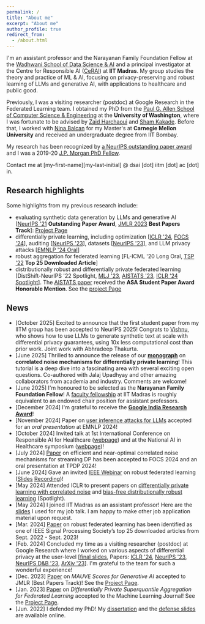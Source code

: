 ```yaml
---
permalink: /
title: "About me"
excerpt: "About me"
author_profile: true
redirect_from: 
  - /about.html
---
```


I'm an assistant professor and the Narayanan Family Foundation Fellow at the [Wadhwani School of Data Science & AI](https://wsai.iitm.ac.in/) and a principal investigator at the Centre for Responsible AI ([CeRAI](https://cerai.iitm.ac.in/)) at **IIT Madras**. 
My group studies the theory and practice of ML & AI, focusing on privacy-preserving and robust learning of LLMs and generative AI, with applications to healthcare and public good.

Previously, I was a visiting researcher (postdoc) at Google Research in the Federated Learning team. I obtained my PhD from the [Paul G. Allen School of Computer Science & Engineering](https://www.cs.washington.edu/) at the **University of Washington**,
where I was fortunate to be advised by [Zaid Harchaoui](http://faculty.washington.edu/zaid/) and [Sham Kakade](https://sham.seas.harvard.edu/).
Before that, I worked with [Nina Balcan](http://www.cs.cmu.edu/~ninamf/) for my Master's at **Carnegie Mellon University** and received an undergraduate degree from IIT Bombay.

My research has been recognized by [a NeurIPS outstanding paper award](https://news.cs.washington.edu/2022/02/28/allen-school-and-ai2-researchers-paint-the-neurips-conference-mauve-and-take-home-an-outstanding-paper-award/) and I was a 2019-20 [J.P. Morgan PhD Fellow](https://www.jpmorgan.com/country/US/en/technology/ai/awards/phd-fellowship-award-recipients).

Contact me at [my-first-name][my-last-initial] @ dsai [dot] iitm [dot] ac [dot] in.

## Research highlights

Some highlights from my previous research include:

- evaluating synthetic data generation by LLMs and generative AI [[NeurIPS '21](https://arxiv.org/pdf/2102.01454.pdf) **Outstanding Paper Award**, [JMLR 2023](https://www.jmlr.org/papers/volume24/23-0023/23-0023.pdf) **Best Papers Track**]: [Project Page](https://krishnap25.github.io/mauve-overview/)
- differentially private learning, including optimization [[ICLR '24](https://arxiv.org/pdf/2310.06771.pdf), [FOCS '24](https://arxiv.org/pdf/2404.16706)], auditing [[NeurIPS '23](https://openreview.net/pdf?id=mlbes5TAAg)], datasets [[NeurIPS '23](https://arxiv.org/pdf/2307.09619.pdf)], and LLM privacy attacks [[EMNLP '24 Oral](https://arxiv.org/pdf/2310.09266)]
- robust aggregation for federated learning [FL-ICML '20 Long Oral, [TSP '22](https://ieeexplore.ieee.org/document/9721118) **Top 25 Downloaded Article**]
- distributionally robust and differentially private federated learning [DistShift-NeurIPS '22 Spotlight, [MLJ '23](https://link.springer.com/article/10.1007/s10994-023-06332-x), [AISTATS '23](https://arxiv.org/pdf/2310.13863), [ICLR '24 Spotlight](https://arxiv.org/pdf/2310.13863)]. The [AISTATS paper](https://arxiv.org/pdf/2310.13863) received the **ASA Student Paper Award Honorable Mention**. See the [project Page](https://krishnap25.github.io/simplicial-fl-overview/)

## News

* [October 2025] Excited to announce that the first student paper from my IITM group has been accepted to NeurIPS 2025! Congrats to [Vishnu](https://in.linkedin.com/in/vishnuvind), who shows how to use LLMs to generate synthetic text at scale with differential privacy guarantees, using 10x less computational cost than prior work. Joint work with Abhradeep Thakurta.
* [June 2025] Thrilled to announce the release of our **[monograph](https://arxiv.org/pdf/2506.08201)** on **correlated noise mechanisms for differentially private learning**! This tutorial is a deep dive into a fascinating area with several exciting open questions. Co-authored with Jalaj Upadhyay and other amazing collaborators from academia and industry. Comments are welcome!
* [June 2025] I'm honoured to be selected as the **Narayanan Family Foundation Fellow**! A [faculty fellowship](https://joyofgiving.alumni.iitm.ac.in/theme/bs/images/IIT_Madras_Faculty_Fellow_Program_Modified.pdf) at IIT Madras is roughly equivalent to an endowed chair position for assistant professors.
* [December 2024] I'm grateful to receive the **[Google India Research Award](https://research.google/programs-and-events/google-india-research-awards/)**!
* [November 2024] Paper on [user inference attacks for LLMs](https://arxiv.org/pdf/2310.09266.pdf) accepted for an _oral presentation_ at EMNLP 2024!
* [October 2024] Invited talk at 1st International Conference on Responsible AI for Healthcare ([webpage](https://www.responsibleaihull.com/events/responsibleai-chennai)) and at the National AI in Healthcare symposium ([webpage](https://sunpharmasciencefoundation.net/event/read_more/16))!
* [July 2024] [Paper](https://arxiv.org/pdf/2404.16706) on efficient and near-optimal correlated noise mechanisms for streaming DP has been accepted to FOCS 2024 and an oral presentation at TPDP 2024!
* [June 2024] Gave an invited [IEEE Webinar](https://rc.signalprocessingsociety.org/education/webinars/spsweb24022) on robust federated learning ([Slides](/slides/rfa_webinar.pdf) [Recording](https://rc.signalprocessingsociety.org/education/webinars/spsweb24022))!
* [May 2024] Attended ICLR to present papers on [differentially private learning with correlated noise](https://arxiv.org/pdf/2310.06771) and [bias-free distributionally robust learning](https://arxiv.org/pdf/2310.13863.pdf) (Spotlight).
* [May 2024] I joined IIT Madras as an assistant professor! Here are the [slides](https://krishnap25.github.io/slides/2023_job_talk.pdf) I used for my job talk. I am happy to make other job application material upon request.
* [Mar. 2024]  [Paper](https://ieeexplore.ieee.org/document/9721118) on robust federated learning has been identified as one of IEEE Signal Processing Society’s top 25 downloaded articles from Sept. 2022 - Sept. 2023!
* [Feb. 2024] Concluded my time as a visiting researcher (postdoc) at Google Research where I worked on various aspects of differential privacy at the user-level [[final slides](/slides/torwards_user_level_dp.pdf), Papers: [ICLR '24](https://arxiv.org/pdf/2310.06771.pdf), [NeurIPS '23](https://openreview.net/pdf?id=mlbes5TAAg), [NeurIPS D&B '23](https://arxiv.org/pdf/2307.09619.pdf), [ArXiv '23](https://krishnap25.github.io/)]. I'm grateful to the team for such a wonderful experience!
* [Dec. 2023] [Paper](https://www.jmlr.org/papers/volume24/23-0023/23-0023.pdf) on _MAUVE Scores for Generative AI_ accepted to JMLR (Best Papers Track)! See the [Project Page](https://krishnap25.github.io/mauve-overview/).
* [Jan. 2023] [Paper](https://link.springer.com/article/10.1007/s10994-023-06332-x) on _Differentially Private Superquantile Aggregation for Federated Learning_ accepted to the Machine Learning Journal! See the [Project Page](https://krishnap25.github.io/simplicial-fl-overview/).
* [Jun. 2022] I defended my PhD! My [dissertation](https://krishnap25.github.io/papers/phd_dissertation_kpillutla.pdf) and the [defense slides](https://krishnap25.github.io/slides/defense.pdf) are available online.
